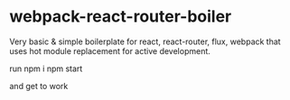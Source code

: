 # webpack-react-router-boiler
Very basic &amp; simple boilerplate for react, react-router, flux, webpack that uses hot module replacement for active development.

run
     npm i
     npm start

and get to work
